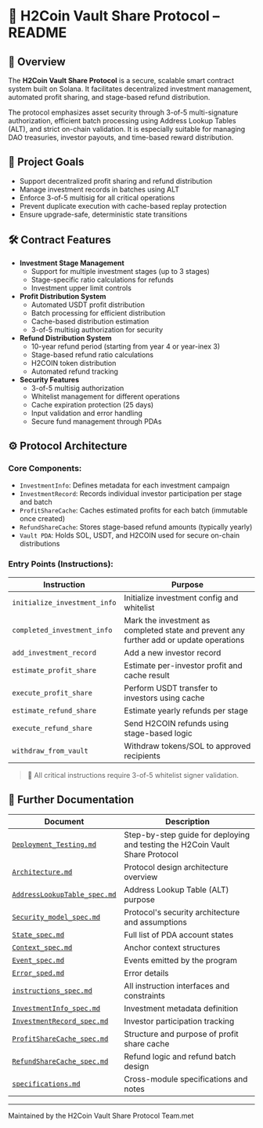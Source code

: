 # 📘 H2Coin Vault Share Protocol – README

## 🤩 Overview

The **H2Coin Vault Share Protocol** is a secure, scalable smart contract system built on Solana. It facilitates decentralized investment management, automated profit sharing, and stage-based refund distribution.

The protocol emphasizes asset security through 3-of-5 multi-signature authorization, efficient batch processing using Address Lookup Tables (ALT), and strict on-chain validation. It is especially suitable for managing DAO treasuries, investor payouts, and time-based reward distribution.

## 🌟 Project Goals

*   Support decentralized profit sharing and refund distribution
*   Manage investment records in batches using ALT
*   Enforce 3-of-5 multisig for all critical operations
*   Prevent duplicate execution with cache-based replay protection
*   Ensure upgrade-safe, deterministic state transitions

## 🛠️ Contract Features

*   **Investment Stage Management**
    *   Support for multiple investment stages (up to 3 stages)
    *   Stage-specific ratio calculations for refunds
    *   Investment upper limit controls
*   **Profit Distribution System**
    *   Automated USDT profit distribution
    *   Batch processing for efficient distribution
    *   Cache-based distribution estimation
    *   3-of-5 multisig authorization for security
*   **Refund Distribution System**
    *   10-year refund period (starting from year 4 or year-inex 3)
    *   Stage-based refund ratio calculations
    *   H2COIN token distribution
    *   Automated refund tracking
*   **Security Features**
    *   3-of-5 multisig authorization
    *   Whitelist management for different operations
    *   Cache expiration protection (25 days)
    *   Input validation and error handling
    *   Secure fund management through PDAs

## ⚙️ Protocol Architecture

### Core Components:

*   `InvestmentInfo`: Defines metadata for each investment campaign
*   `InvestmentRecord`: Records individual investor participation per stage and batch
*   `ProfitShareCache`: Caches estimated profits for each batch (immutable once created)
*   `RefundShareCache`: Stores stage-based refund amounts (typically yearly)
*   `Vault PDA`: Holds SOL, USDT, and H2COIN used for secure on-chain distributions

### Entry Points (Instructions):

| Instruction | Purpose |
| --- | --- |
| `initialize_investment_info` | Initialize investment config and whitelist |
| `completed_investment_info` | Mark the investment as completed state and prevent any further add or update operations |
| `add_investment_record` | Add a new investor record |
| `estimate_profit_share` | Estimate per-investor profit and cache result |
| `execute_profit_share` | Perform USDT transfer to investors using cache |
| `estimate_refund_share` | Estimate yearly refunds per stage |
| `execute_refund_share` | Send H2COIN refunds using stage-based logic |
| `withdraw_from_vault` | Withdraw tokens/SOL to approved recipients |

> 🔐 All critical instructions require 3-of-5 whitelist signer validation.

## 📖 Further Documentation

| Document | Description |
| --- | --- |
| [`Deployment_Testing.md`](./docs/Deployment_Testing.md) | Step-by-step guide for deploying and testing the H2Coin Vault Share Protocol|
| [`Architecture.md`](./docs/Architecture.md) | Protocol design architecture overview |
| [`AddressLookupTable_spec.md`](./docs/AddressLookupTable_spec.md) | Address Lookup Table (ALT) purpose |
| [`Security_model_spec.md`](./docs/Security_model_spec.md) | Protocol's security architecture and assumptions |
| [`State_spec.md`](./docs/State_spec.md) | Full list of PDA account states |
| [`Context_spec.md`](./docs/Context_spec.md) | Anchor context structures |
| [`Event_spec.md`](./docs/Event_spec.md) | Events emitted by the program |
| [`Error_sped.md`](./docs/Error_spec.md) | Error details |
| [`instructions_spec.md`](./docs/instructions_spec.md) | All instruction interfaces and constraints |
| [`InvestmentInfo_spec.md`](./docs/InvestmentInfo_spec.md) | Investment metadata definition |
| [`InvestmentRecord_spec.md`](./docs/InvestmentRecord_spec.md) | Investor participation tracking |
| [`ProfitShareCache_spec.md`](./docs/ProfitShareCache_spec.md) | Structure and purpose of profit share cache |
| [`RefundShareCache_spec.md`](./docs/RefundShareCache_spec.md) | Refund logic and refund batch design |
| [`specifications.md`](./docs/specifications.md) | Cross-module specifications and notes |

---

Maintained by the H2Coin Vault Share Protocol Team.met